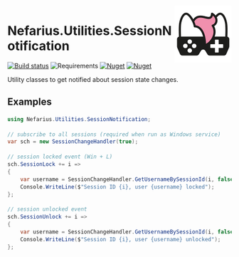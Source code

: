 <img src="assets/NSS-128x128.png" align="right" />

# Nefarius.Utilities.SessionNotification

[![Build status](https://ci.appveyor.com/api/projects/status/bw2ojhc7lqgvoxh0/branch/master?svg=true)](https://ci.appveyor.com/project/nefarius/nefarius-utilities-sessionnotification/branch/master) ![Requirements](https://img.shields.io/badge/Requires-.NET%20Standard%202.0-blue.svg) [![Nuget](https://img.shields.io/nuget/v/Nefarius.Utilities.SessionNotification)](https://www.nuget.org/packages/Nefarius.Utilities.SessionNotification/) [![Nuget](https://img.shields.io/nuget/dt/Nefarius.Utilities.SessionNotification)](https://www.nuget.org/packages/Nefarius.Utilities.SessionNotification/)

Utility classes to get notified about session state changes.

## Examples

```csharp
using Nefarius.Utilities.SessionNotification;

// subscribe to all sessions (required when run as Windows service)
var sch = new SessionChangeHandler(true);

// session locked event (Win + L)
sch.SessionLock += i =>
{
    var username = SessionChangeHandler.GetUsernameBySessionId(i, false);
    Console.WriteLine($"Session ID {i}, user {username} locked");
};

// session unlocked event
sch.SessionUnlock += i =>
{
    var username = SessionChangeHandler.GetUsernameBySessionId(i, false);
    Console.WriteLine($"Session ID {i}, user {username} unlocked");
};
```
